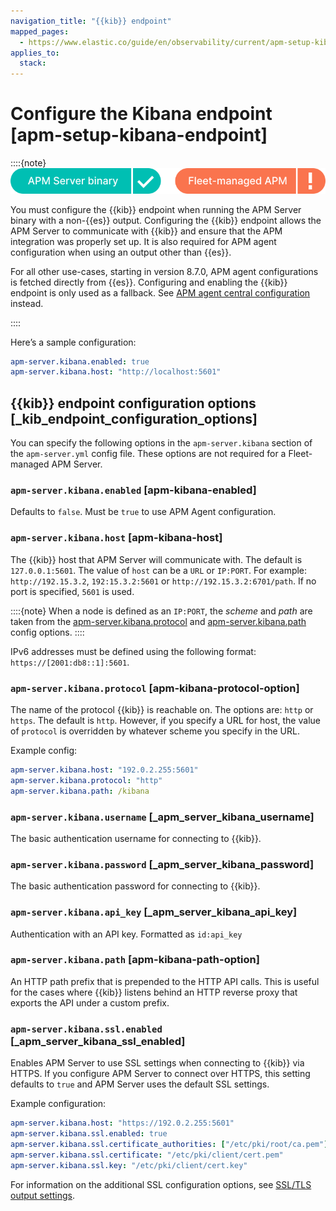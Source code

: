 ```yaml
---
navigation_title: "{{kib}} endpoint"
mapped_pages:
  - https://www.elastic.co/guide/en/observability/current/apm-setup-kibana-endpoint.html
applies_to:
  stack:
---
```


# Configure the Kibana endpoint [apm-setup-kibana-endpoint]

::::{note}
![supported deployment methods](/solutions/images/observability-binary-yes-fm-no.svg "")

You must configure the {{kib}} endpoint when running the APM Server binary with a non-{{es}} output. Configuring the {{kib}} endpoint allows the APM Server to communicate with {{kib}} and ensure that the APM integration was properly set up. It is also required for APM agent configuration when using an output other than {{es}}.

For all other use-cases, starting in version 8.7.0, APM agent configurations is fetched directly from {{es}}. Configuring and enabling the {{kib}} endpoint is only used as a fallback. See [APM agent central configuration](/solutions/observability/apm/configure-apm-agent-central-configuration.md) instead.

::::

Here’s a sample configuration:

```yaml
apm-server.kibana.enabled: true
apm-server.kibana.host: "http://localhost:5601"
```

## {{kib}} endpoint configuration options [_kib_endpoint_configuration_options]

You can specify the following options in the `apm-server.kibana` section of the `apm-server.yml` config file. These options are not required for a Fleet-managed APM Server.

### `apm-server.kibana.enabled` [apm-kibana-enabled]

Defaults to `false`. Must be `true` to use APM Agent configuration.

### `apm-server.kibana.host` [apm-kibana-host]

The {{kib}} host that APM Server will communicate with. The default is `127.0.0.1:5601`. The value of `host` can be a `URL` or `IP:PORT`. For example: `http://192.15.3.2`, `192:15.3.2:5601` or `http://192.15.3.2:6701/path`. If no port is specified, `5601` is used.

::::{note}
When a node is defined as an `IP:PORT`, the *scheme* and *path* are taken from the [apm-server.kibana.protocol](#apm-kibana-protocol-option) and [apm-server.kibana.path](#apm-kibana-path-option) config options.
::::

IPv6 addresses must be defined using the following format: `https://[2001:db8::1]:5601`.

### `apm-server.kibana.protocol` [apm-kibana-protocol-option]

The name of the protocol {{kib}} is reachable on. The options are: `http` or `https`. The default is `http`. However, if you specify a URL for host, the value of `protocol` is overridden by whatever scheme you specify in the URL.

Example config:

```yaml
apm-server.kibana.host: "192.0.2.255:5601"
apm-server.kibana.protocol: "http"
apm-server.kibana.path: /kibana
```

### `apm-server.kibana.username` [_apm_server_kibana_username]

The basic authentication username for connecting to {{kib}}.

### `apm-server.kibana.password` [_apm_server_kibana_password]

The basic authentication password for connecting to {{kib}}.

### `apm-server.kibana.api_key` [_apm_server_kibana_api_key]

Authentication with an API key. Formatted as `id:api_key`

### `apm-server.kibana.path` [apm-kibana-path-option]

An HTTP path prefix that is prepended to the HTTP API calls. This is useful for the cases where {{kib}} listens behind an HTTP reverse proxy that exports the API under a custom prefix.

### `apm-server.kibana.ssl.enabled` [_apm_server_kibana_ssl_enabled]

Enables APM Server to use SSL settings when connecting to {{kib}} via HTTPS. If you configure APM Server to connect over HTTPS, this setting defaults to `true` and APM Server uses the default SSL settings.

Example configuration:

```yaml
apm-server.kibana.host: "https://192.0.2.255:5601"
apm-server.kibana.ssl.enabled: true
apm-server.kibana.ssl.certificate_authorities: ["/etc/pki/root/ca.pem"]
apm-server.kibana.ssl.certificate: "/etc/pki/client/cert.pem"
apm-server.kibana.ssl.key: "/etc/pki/client/cert.key"
```

For information on the additional SSL configuration options, see [SSL/TLS output settings](/solutions/observability/apm/ssl-tls-output-settings.md).

